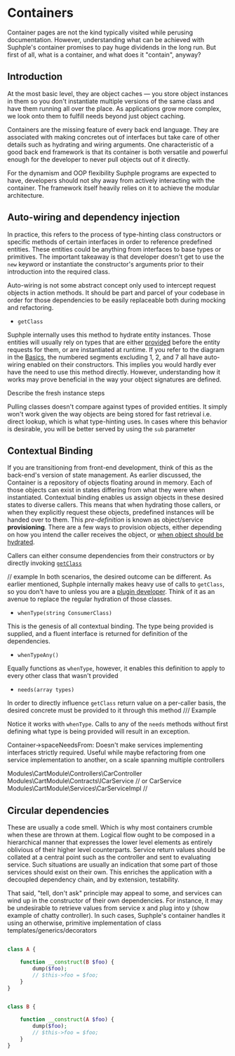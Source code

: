 # Containers

Container pages are not the kind typically visited while perusing documentation. However, understanding what can be achieved with Suphple's container promises to pay huge dividends in the long run. But first of all, what is a container, and what does it "contain", anyway?

## Introduction
At the most basic level, they are object caches — you store object instances in them so you don't instantiate multiple versions of the same class and have them running all over the place. As applications grow more complex, we look onto them to fulfill needs beyond just object caching.

Containers are the missing feature of every back end language. They are associated with making concretes out of interfaces but take care of other details such as hydrating and wiring arguments. One characteristic of a 
good back end framework is that its container is both versatile and powerful enough for the developer to never pull objects out of it directly.

For the dynamism and OOP flexibility Suphple programs are expected to have, developers should not shy away from actively interacting with the container. The framework itself heavily relies on it to achieve the modular architecture.

## Auto-wiring and dependency injection

In practice, this refers to the process of type-hinting class constructors or specific methods of certain interfaces in order to reference predefined entities. These entities could be anything from interfaces to base types or primitives. The important takeaway is that developer doesn't get to use the `new` keyword or instantiate the constructor's arguments prior to their introduction into the required class.

Auto-wiring is not some abstract concept only used to intercept request objects in action methods. It should be part and parcel of your codebase in order for those dependencies to be easily replaceable both during mocking and refactoring.

- `getClass`

Suphple internally uses this method to hydrate entity instances. Those entities will usually rely on types that are either [provided](/docs/v1/service-provision) before the entity requests for them, or are instantiated at runtime. If you refer to the diagram in the [Basics](/docs/v1/basics/#anatomy-of-a-suphple-module), the numbered segments excluding 1, 2, and 7 all have auto-wiring enabled on their constructors. This implies you would hardly ever have the need to use this method directly. However, understanding how it works may prove beneficial in the way your object signatures are defined.

Describe the fresh instance steps

Pulling classes doesn't compare against types of provided entities. It simply won't work given the way objects are being stored for fast retrieval i.e. direct lookup, which is what type-hinting uses. In cases where this behavior is desirable, you will be better served by using the `sub` parameter

## Contextual Binding
If you are transitioning from front-end development, think of this as the back-end's version of state management. As earlier discussed, the Container is a repository of objects floating around in memory. Each of those objects can exist in states differing from what they were when instantiated. Contextual binding enables us assign objects in these desired states to diverse callers. This means that when hydrating those callers, or when they explicitly request these objects, predefined instances will be handed over to them. This *pre-definition* is known as object/service **provisioning**. There are a few ways to provision objects, either depending on how you intend the caller receives the object, or [when object should be hydrated](/docs/v1/service-providers).

Callers can either consume dependencies from their constructors or by directly invoking [`getClass`](#auto-wiring-and-dependency-injection)

// example
In both scenarios, the desired outcome can be different. As earlier mentioned, Suphple internally makes heavy use of calls to `getClass`, so you don't have to unless you are a [plugin developer](/docs/v1/plugins). Think of it as an avenue to replace the regular hydration of those classes.

- `whenType(string ConsumerClass)`

This is the genesis of all contextual binding. The type being provided is supplied, and a fluent interface is returned for definition of the dependencies.

- `whenTypeAny()`

Equally functions as `whenType`, however, it enables this definition to apply to every other class that wasn't provided

- `needs(array types)`

In order to directly influence `getClass` return value on a per-caller basis, the desired concrete must be provided to it through this method
///
Example

Notice it works with `whenType`. Calls to any of the `needs` methods without first defining what type is being provided will result in an exception.

Container->spaceNeedsFrom: Doesn't make services implementing interfaces 
strictly required. Useful while maybe refactoring from one service 
implementation to another, on a scale spanning multiple controllers

Modules\CartModule\Controllers\CarController
Modules\CartModule\Contracts\ICarService // or CarService
Modules\CartModule\Services\CarServiceImpl //


## Circular dependencies
These are usually a code smell. Which is why most containers crumble when these are thrown at them. Logical flow ought to be composed in a hierarchical manner that expresses the lower level elements as entirely oblivious of their higher level counterparts. Service return values should be collated at a central point such as the controller and sent to evaluating service. Such situations are usually an indication that some part of those services should exist on their own. This enriches the application with a decoupled dependency chain, and by extension, testability.

That said, "tell, don't ask" principle may appeal to some, and services can wind up in the constructor of their own dependencies. For instance, it may be undesirable to retrieve values from service x and plug into y (show example of chatty controller). In such cases, Suphple's container handles it using an otherwise, primitive implementation of class templates/generics/decorators

```php

class A {

    function __construct(B $foo) {
        dump($foo);
        // $this->foo = $foo;
    }
}
```

```php

class B {

    function __construct(A $foo) {
        dump($foo);
        // $this->foo = $foo;
    }
}
```